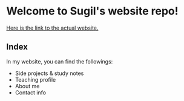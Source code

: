 # Welcome to Sugil's website repo!

[Here is the link to the actual website.][sugil's website]

[sugil's website]: https://leesugil.github.io

## Index

In my website, you can find the followings:
- Side projects & study notes
- Teaching profile
- About me
- Contact info
